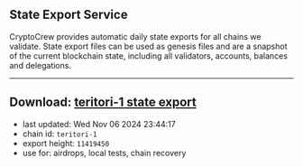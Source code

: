 ## State Export Service
CryptoCrew provides automatic daily state exports for all chains we validate. State export files can be used as genesis files and are a snapshot of the current blockchain state, including all validators, accounts, balances and delegations.

---
**Download: [teritori-1 state export](https://dl-eu2.ccvalidators.com/SERVICE/teritori/teritori-1_export_11419450.json)**
---

- last updated: Wed Nov 06 2024 23:44:17
- chain id: `teritori-1`
- export height: `11419450`
- use for: airdrops, local tests, chain recovery
